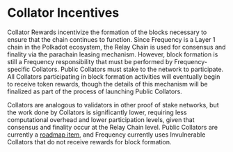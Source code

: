 # Collator Incentives

Collator Rewards incentivize the formation of the blocks necessary to ensure that the chain continues to function.
Since Frequency is a Layer 1 chain in the Polkadot ecosystem, the Relay Chain is used for consensus and finality via the parachain leasing mechanism.
However, block formation is still a Frequency responsibility that must be performed by Frequency-specific Collators.
Public Collators must stake to the network to participate.
All Collators participating in block formation activities will eventually begin to receive token rewards, though the details of this mechanism will be finalized as part of the process of launching Public Collators.

Collators are analogous to validators in other proof of stake networks, but the work done by Collators is significantly lower, requiring less computational overhead and lower participation levels, given that consensus and finality occur at the Relay Chain level.
Public Collators are currently a [roadmap item](../Networks/Decentralization.md), and Frequency currently uses Invulnerable Collators that do not receive rewards for block formation.
